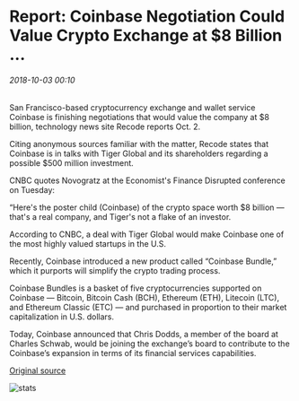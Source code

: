 # Report: Coinbase Negotiation Could Value Crypto Exchange at $8 Billion ...

###### 2018-10-03 00:10

San Francisco-based cryptocurrency exchange and wallet service Coinbase is finishing negotiations that would value the company at $8 billion, technology news site Recode reports Oct. 2.

Citing anonymous sources familiar with the matter, Recode states that Coinbase is in talks with Tiger Global and its shareholders regarding a possible $500 million investment.

CNBC quotes Novogratz at the Economist's Finance Disrupted conference on Tuesday:

“Here's the poster child (Coinbase) of the crypto space worth $8 billion — that's a real company, and Tiger's not a flake of an investor.

According to CNBC, a deal with Tiger Global would make Coinbase one of the most highly valued startups in the U.S.

Recently, Coinbase introduced a new product called “Coinbase Bundle,” which it purports will simplify the crypto trading process.

Coinbase Bundles is a basket of five cryptocurrencies supported on Coinbase — Bitcoin, Bitcoin Cash (BCH), Ethereum (ETH), Litecoin (LTC), and Ethereum Classic (ETC) — and purchased in proportion to their market capitalization in U.S. dollars.

Today, Coinbase announced that Chris Dodds, a member of the board at Charles Schwab, would be joining the exchange’s board to contribute to the Coinbase’s expansion in terms of its financial services capabilities.

[Original source](https://cointelegraph.com/news/report-coinbase-negotiation-could-value-crypto-exchange-at-8-billion)

![stats](https://c.statcounter.com/11760860/0/a89fa40b/1/ "stats")